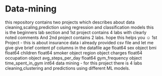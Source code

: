 # Data-mining
this repository contains two projects which describes about data cleaning,scaling,prediction using regression and classification models
this is the beginners lab section and 1st project contains 4 labs with clearly noted comments
And 2nd project contains 2 labs.
hope this helps you ☺️ 
1st Project - this is about insurance data i already provided csv file and let me give give brief content pf columns in the datafile 
age                  float64
sex                   object
bmi                  float64
children             float64
smoker                object
region                object
charges              float64
occupation            object
avg_steps_per_day    float64
gym_frequency         object
time_spent_in_gym      int64 
data mining - for this project there is 4 labs cleaning,clustering and predictions using different ML models.

